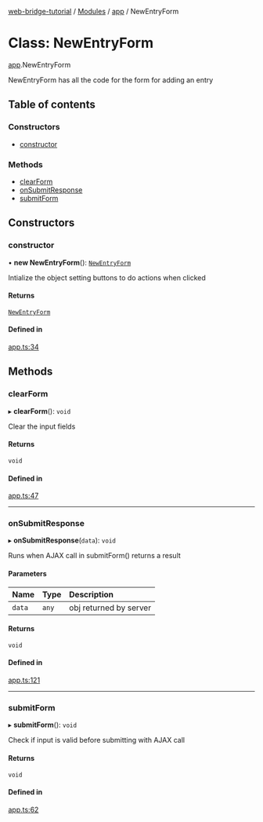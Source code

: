 [web-bridge-tutorial](../README.md) / [Modules](../modules.md) / [app](../modules/app.md) / NewEntryForm

# Class: NewEntryForm

[app](../modules/app.md).NewEntryForm

NewEntryForm has all the code for the form for adding an entry

## Table of contents

### Constructors

- [constructor](app.NewEntryForm.md#constructor)

### Methods

- [clearForm](app.NewEntryForm.md#clearform)
- [onSubmitResponse](app.NewEntryForm.md#onsubmitresponse)
- [submitForm](app.NewEntryForm.md#submitform)

## Constructors

### constructor

• **new NewEntryForm**(): [`NewEntryForm`](app.NewEntryForm.md)

Intialize the object  setting buttons to do actions when clicked

#### Returns

[`NewEntryForm`](app.NewEntryForm.md)

#### Defined in

[app.ts:34](https://bitbucket.org/sml3/cse216_sp24_team_21/src/f28616e/web/app.ts#lines-34)

## Methods

### clearForm

▸ **clearForm**(): `void`

Clear the input fields

#### Returns

`void`

#### Defined in

[app.ts:47](https://bitbucket.org/sml3/cse216_sp24_team_21/src/f28616e/web/app.ts#lines-47)

___

### onSubmitResponse

▸ **onSubmitResponse**(`data`): `void`

Runs when AJAX call in submitForm() returns a result

#### Parameters

| Name | Type | Description |
| :------ | :------ | :------ |
| `data` | `any` | obj returned by server |

#### Returns

`void`

#### Defined in

[app.ts:121](https://bitbucket.org/sml3/cse216_sp24_team_21/src/f28616e/web/app.ts#lines-121)

___

### submitForm

▸ **submitForm**(): `void`

Check if input is valid before submitting with AJAX call

#### Returns

`void`

#### Defined in

[app.ts:62](https://bitbucket.org/sml3/cse216_sp24_team_21/src/f28616e/web/app.ts#lines-62)
